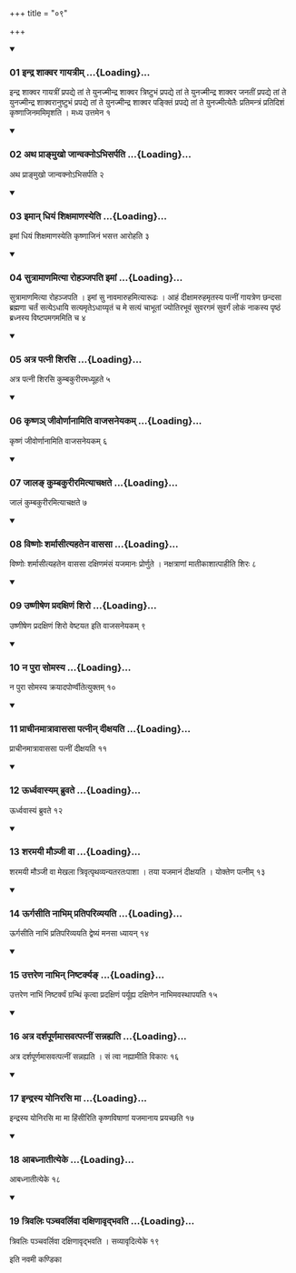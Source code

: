+++
title = "०९"

+++

<div class="js_include" includetitle="true" newlevelforh1="3" unfilled="" url="/vedAH_yajuH/taittirIyam/sUtram/ApastambaH/shrautam/vishvAsa-prastutiH/10/09/01_indra_shAkvara_gAyatrIm.md">
<details open><summary><h3>01 इन्द्र शाक्वर गायत्रीम् ...{Loading}...</h3></summary>

इन्द्र शाक्वर गायत्रीं प्रपद्ये तां ते युनज्मीन्द्र शाक्वर त्रिष्टुभं प्रपद्ये तां ते युनज्मीन्द्र शाक्वर जनतीं प्रपद्ये तां ते युनज्मीन्द्र शाक्वरानुष्टुभं प्रपद्ये तां ते युनज्मीन्द्र शाक्वर पङ्क्तिं प्रपद्ये तां ते युनज्मीत्येतैः प्रतिमन्त्रं प्रतिदिशं कृष्णाजिनममिमृशति । मध्य उत्तमेन १
</details>
</div>


<div class="js_include" includetitle="true" newlevelforh1="3" unfilled="" url="/vedAH_yajuH/taittirIyam/sUtram/ApastambaH/shrautam/vishvAsa-prastutiH/10/09/02_atha_prA~Nmukho_jAnvakno-bhisarpati.md">
<details open><summary><h3>02 अथ प्राङ्मुखो जान्वक्नोऽभिसर्पति ...{Loading}...</h3></summary>

अथ प्राङ्मुखो जान्वक्नोऽभिसर्पति २
</details>
</div>


<div class="js_include" includetitle="true" newlevelforh1="3" unfilled="" url="/vedAH_yajuH/taittirIyam/sUtram/ApastambaH/shrautam/vishvAsa-prastutiH/10/09/03_imAn_dhiyaM_shixamANasyeti.md">
<details open><summary><h3>03 इमान् धियं शिक्षमाणस्येति ...{Loading}...</h3></summary>

इमां धियं शिक्षमाणस्येति कृष्णाजिनं भसत्त आरोहति ३
</details>
</div>


<div class="js_include" includetitle="true" newlevelforh1="3" unfilled="" url="/vedAH_yajuH/taittirIyam/sUtram/ApastambaH/shrautam/vishvAsa-prastutiH/10/09/04_sutrAmANamityA_rohanjapati_imAM.md">
<details open><summary><h3>04 सुत्रामाणमित्या रोहञ्जपति इमां ...{Loading}...</h3></summary>

सुत्रामाणमित्या रोहञ्जपति । इमां सु नावमारुहमित्यारूढः । आहं दीक्षामरुहमृतस्य पत्नीं गायत्रेण छन्दसा ब्रह्मणा चर्तं सत्येऽधायि सत्यमृतेऽधाय्यृतं च मे सत्यं चाभूतां ज्योतिरभूवं सुवरगमं सुवर्गं लोकं नाकस्य पृष्ठं ब्रध्नस्य विष्टपमगममिति च ४
</details>
</div>


<div class="js_include" includetitle="true" newlevelforh1="3" unfilled="" url="/vedAH_yajuH/taittirIyam/sUtram/ApastambaH/shrautam/vishvAsa-prastutiH/10/09/05_atra_patnI_shirasi.md">
<details open><summary><h3>05 अत्र पत्नी शिरसि ...{Loading}...</h3></summary>

अत्र पत्नी शिरसि कुम्बकुरीरमध्यूहते ५
</details>
</div>


<div class="js_include" includetitle="true" newlevelforh1="3" unfilled="" url="/vedAH_yajuH/taittirIyam/sUtram/ApastambaH/shrautam/vishvAsa-prastutiH/10/09/06_kRShNa~n_jIvorNAnAmiti_vAjasaneyakam.md">
<details open><summary><h3>06 कृष्णञ् जीवोर्णानामिति वाजसनेयकम् ...{Loading}...</h3></summary>

कृष्णं जीवोर्णानामिति वाजसनेयकम् ६
</details>
</div>


<div class="js_include" includetitle="true" newlevelforh1="3" unfilled="" url="/vedAH_yajuH/taittirIyam/sUtram/ApastambaH/shrautam/vishvAsa-prastutiH/10/09/07_jAla~N_kumbakurIramityAchaxate.md">
<details open><summary><h3>07 जालङ् कुम्बकुरीरमित्याचक्षते ...{Loading}...</h3></summary>

जालं कुम्बकुरीरमित्याचक्षते ७
</details>
</div>


<div class="js_include" includetitle="true" newlevelforh1="3" unfilled="" url="/vedAH_yajuH/taittirIyam/sUtram/ApastambaH/shrautam/vishvAsa-prastutiH/10/09/08_viShNoH_sharmAsItyahatena_vAsasA.md">
<details open><summary><h3>08 विष्णोः शर्मासीत्यहतेन वाससा ...{Loading}...</h3></summary>

विष्णोः शर्मासीत्यहतेन वाससा दक्षिणमंसं यजमानः प्रोर्णुते । नक्षत्राणां मातीकाशात्पाहीति शिरः ८
</details>
</div>


<div class="js_include" includetitle="true" newlevelforh1="3" unfilled="" url="/vedAH_yajuH/taittirIyam/sUtram/ApastambaH/shrautam/vishvAsa-prastutiH/10/09/09_uShNISheNa_pradaxiNaM_shiro.md">
<details open><summary><h3>09 उष्णीषेण प्रदक्षिणं शिरो ...{Loading}...</h3></summary>

उष्णीषेण प्रदक्षिणं शिरो वेष्टयत इति वाजसनेयकम् ९
</details>
</div>


<div class="js_include" includetitle="true" newlevelforh1="3" unfilled="" url="/vedAH_yajuH/taittirIyam/sUtram/ApastambaH/shrautam/vishvAsa-prastutiH/10/09/10_na_purA_somasya.md">
<details open><summary><h3>10 न पुरा सोमस्य ...{Loading}...</h3></summary>

न पुरा सोमस्य क्रयादपोर्ण्वीतेत्युक्तम् १०
</details>
</div>


<div class="js_include" includetitle="true" newlevelforh1="3" unfilled="" url="/vedAH_yajuH/taittirIyam/sUtram/ApastambaH/shrautam/vishvAsa-prastutiH/10/09/11_prAchInamAtrAvAsasA_patnIn_dIxayati.md">
<details open><summary><h3>11 प्राचीनमात्रावाससा पत्नीन् दीक्षयति ...{Loading}...</h3></summary>

प्राचीनमात्रावाससा पत्नीं दीक्षयति ११
</details>
</div>


<div class="js_include" includetitle="true" newlevelforh1="3" unfilled="" url="/vedAH_yajuH/taittirIyam/sUtram/ApastambaH/shrautam/vishvAsa-prastutiH/10/09/12_UrdhvavAsyam_bruvate.md">
<details open><summary><h3>12 ऊर्ध्ववास्यम् ब्रुवते ...{Loading}...</h3></summary>

ऊर्ध्ववास्यं ब्रुवते १२
</details>
</div>


<div class="js_include" includetitle="true" newlevelforh1="3" unfilled="" url="/vedAH_yajuH/taittirIyam/sUtram/ApastambaH/shrautam/vishvAsa-prastutiH/10/09/13_sharamayI_maunjI_vA.md">
<details open><summary><h3>13 शरमयी मौञ्जी वा ...{Loading}...</h3></summary>

शरमयी मौञ्जी वा मेखला त्रिवृत्पृथव्यन्यतरतःपाशा । तया यजमानं दीक्षयति । योक्तेण पत्नीम् १३
</details>
</div>


<div class="js_include" includetitle="true" newlevelforh1="3" unfilled="" url="/vedAH_yajuH/taittirIyam/sUtram/ApastambaH/shrautam/vishvAsa-prastutiH/10/09/14_UrgasIti_nAbhim_pratiparivyayati.md">
<details open><summary><h3>14 ऊर्गसीति नाभिम् प्रतिपरिव्ययति ...{Loading}...</h3></summary>

ऊर्गसीति नाभिं प्रतिपरिव्ययति द्वेष्यं मनसा ध्यायन् १४
</details>
</div>


<div class="js_include" includetitle="true" newlevelforh1="3" unfilled="" url="/vedAH_yajuH/taittirIyam/sUtram/ApastambaH/shrautam/vishvAsa-prastutiH/10/09/15_uttareNa_nAbhin_niShTarkya~N.md">
<details open><summary><h3>15 उत्तरेण नाभिन् निष्टर्क्यङ् ...{Loading}...</h3></summary>

उत्तरेण नाभिं निष्टर्क्यं ग्रन्थिं कृत्वा प्रदक्षिणं पर्यूह्य दक्षिणेन नाभिमवस्थापयति १५
</details>
</div>


<div class="js_include" includetitle="true" newlevelforh1="3" unfilled="" url="/vedAH_yajuH/taittirIyam/sUtram/ApastambaH/shrautam/vishvAsa-prastutiH/10/09/16_atra_darshapUrNamAsavatpatnIM_sannahyati.md">
<details open><summary><h3>16 अत्र दर्शपूर्णमासवत्पत्नीं सन्नह्यति ...{Loading}...</h3></summary>

अत्र दर्शपूर्णमासवत्पत्नीं सन्नह्यति । सं त्वा नह्यामीति विकारः १६
</details>
</div>


<div class="js_include" includetitle="true" newlevelforh1="3" unfilled="" url="/vedAH_yajuH/taittirIyam/sUtram/ApastambaH/shrautam/vishvAsa-prastutiH/10/09/17_indrasya_yonirasi_mA.md">
<details open><summary><h3>17 इन्द्रस्य योनिरसि मा ...{Loading}...</h3></summary>

इन्द्रस्य योनिरसि मा मा हिंसीरिति कृष्णविषाणां यजमानाय प्रयच्छति १७
</details>
</div>


<div class="js_include" includetitle="true" newlevelforh1="3" unfilled="" url="/vedAH_yajuH/taittirIyam/sUtram/ApastambaH/shrautam/vishvAsa-prastutiH/10/09/18_AbadhnAtItyeke.md">
<details open><summary><h3>18 आबध्नातीत्येके ...{Loading}...</h3></summary>

आबध्नातीत्येके १८
</details>
</div>


<div class="js_include" includetitle="true" newlevelforh1="3" unfilled="" url="/vedAH_yajuH/taittirIyam/sUtram/ApastambaH/shrautam/vishvAsa-prastutiH/10/09/19_trivaliH_panchavarlivA_daxiNAvRdbhavati.md">
<details open><summary><h3>19 त्रिवलिः पञ्चवर्लिवा दक्षिणावृद्भवति ...{Loading}...</h3></summary>

त्रिवलिः पञ्चवर्लिवा दक्षिणावृद्भवति । सव्यावृदित्येके १९
</details>
</div>



  
इति नवमी कण्डिका 
